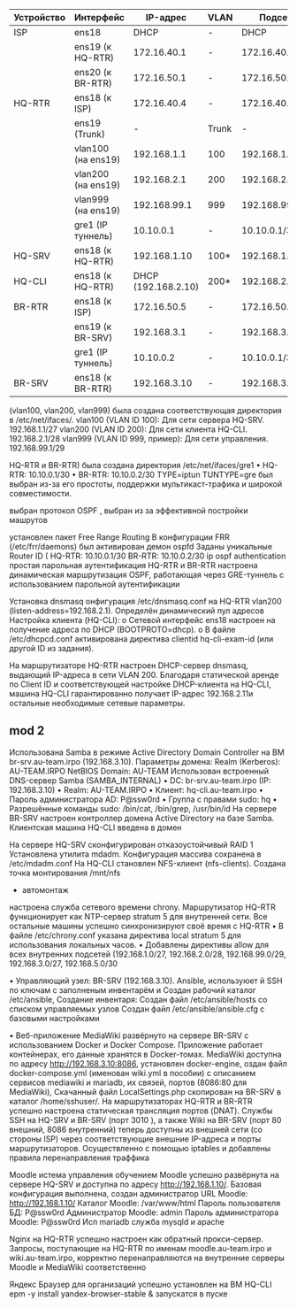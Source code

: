 
| Устройство | Интерфейс            | IP-адрес       | VLAN | Подсеть               | Шлюз           |
|------------|----------------------|----------------|------|----------------------|----------------|
| ISP        | ens18                | DHCP           | -    | DHCP                 | DHCP           |
|            | ens19 (к HQ-RTR)     | 172.16.40.1    | -    | 172.16.40.0/28      | -              |
|            | ens20 (к BR-RTR)     | 172.16.50.1    | -    | 172.16.50.0/28      | -              |
| HQ-RTR     | ens18 (к ISP)        | 172.16.40.4    | -    | 172.16.40.0/28      | 172.16.40.1    |
|            | ens19 (Trunk)        | -              | Trunk| -                    | -              |
|            | vlan100 (на ens19)   | 192.168.1.1    | 100  | 192.168.1.0/27      | -              |
|            | vlan200 (на ens19)   | 192.168.2.1    | 200  | 192.168.2.0/28      | -              |
|            | vlan999 (на ens19)   | 192.168.99.1   | 999  | 192.168.99.0/29     | -              |
|            | gre1 (IP туннель)    | 10.10.0.1      | -    | 10.10.0.1/30        | -              |
| HQ-SRV     | ens18 (к HQ-RTR)     | 192.168.1.10   | 100* | 192.168.1.0/27      | 192.168.1.1    |
| HQ-CLI     | ens18 (к HQ-RTR)     | DHCP (192.168.2.10) | 200* | 192.168.2.0/28      | 192.168.2.1    |
| BR-RTR     | ens18 (к ISP)        | 172.16.50.5    | -    | 172.16.50.0/28      | 172.16.50.1    |
|            | ens19 (к BR-SRV)     | 192.168.3.1    | -    | 192.168.3.0/27      | -              |
|            | gre1 (IP туннель)    | 10.10.0.2      | -    | 10.10.0.1/30        | -              |
| BR-SRV     | ens18 (к BR-RTR)     | 192.168.3.10   | -    | 192.168.3.0/27      | 192.168.3.1    |


 (vlan100, vlan200, vlan999) была создана соответствующая директория в /etc/net/ifaces/.
vlan100 (VLAN ID 100): Для сети сервера HQ-SRV. 192.168.1.1/27
vlan200 (VLAN ID 200): Для сети клиента HQ-CLI. 192.168.2.1/28
vlan999 (VLAN ID 999, пример): Для сети управления. 192.168.99.1/29
 
HQ-RTR и BR-RTR) была создана директория /etc/net/ifaces/gre1
•	HQ-RTR: 10.10.0.1/30
•	BR-RTR: 10.10.0.2/30
TYPE=iptun
TUNTYPE=gre
был выбран из-за его простоты, поддержки мультикаст-трафика и широкой совместимости.


выбран протокол OSPF , выбран из за эффективной постройки машрутов

установлен пакет Free Range Routing
В конфигурации FRR (/etc/frr/daemons) был активирован демон ospfd
Заданы уникальные Router ID (
HQ-RTR: 10.10.0.1/30
BR-RTR: 10.10.0.2/30
ip ospf authentication  простая парольная аутентификация 
 HQ-RTR и BR-RTR настроена динамическая маршрутизация OSPF, работающая через GRE-туннель с использованием парольной аутентификации



Установка dnsmasq
онфигурация /etc/dnsmasq.conf на HQ-RTR
vlan200 (listen-address=192.168.2.1).
Определён динамический пул адресов
Настройка клиента (HQ-CLI):
o	Сетевой интерфейс ens18 настроен на получение адреса по DHCP (BOOTPROTO=dhcp).
o	В файле /etc/dhcpcd.conf активирована директива clientid hq-cli-exam-id (или другой ID из задания).

На маршрутизаторе HQ-RTR настроен DHCP-сервер dnsmasq, выдающий IP-адреса в сети VLAN 200. Благодаря статической аренде по Client ID и соответствующей настройке DHCP-клиента на HQ-CLI, машина HQ-CLI гарантированно получает IP-адрес 192.168.2.11и остальные необходимые сетевые параметры. 


## mod 2


 Использована Samba в режиме Active Directory Domain Controller на ВМ br-srv.au-team.irpo (192.168.3.10).
Параметры домена:
Realm (Kerberos): AU-TEAM.IRPO
NetBIOS Domain: AU-TEAM
Использован встроенный DNS-сервер Samba (SAMBA_INTERNAL)
•	DC: br-srv.au-team.irpo (IP: 192.168.3.10)
•	Realm: AU-TEAM.IRPO
•	Клиент: hq-cli.au-team.irpo
•	Пароль администратора AD: P@ssw0rd
•	Группа с правами sudo: hq
•	Разрешённые команды sudo: /bin/cat, /bin/grep, /usr/bin/id
На сервере BR-SRV  настроен контроллер домена Active Directory на базе Samba. Клиентская машина HQ-CLI введена в домен


На сервере HQ-SRV сконфигурирован отказоустойчивый RAID 1
Установлена утилита mdadm.
Конфигурация массива сохранена в /etc/mdadm.conf
На HQ-CLI 
становлен NFS-клиент (nfs-clients).
Создана точка монтирования /mnt/nfs
+ автомонтаж


настроена служба сетевого времени chrony. Маршрутизатор HQ-RTR функционирует как NTP-сервер stratum 5 для внутренней сети. Все остальные машины успешно синхронизируют своё время с HQ-RTR
•	В файле /etc/chrony.conf указана директива local stratum 5 для использования локальных часов.
•	Добавлены директивы allow для всех внутренних подсетей (192.168.1.0/27, 192.168.2.0/28, 192.168.99.0/29, 192.168.3.0/27, 192.168.5.0/30


•	Управляющий узел: BR-SRV (192.168.3.10).
 Ansible, используюет й SSH по ключам с заполненым инвентарём и Создан рабочий каталог /etc/ansible, Создание инвентаря: Создан файл /etc/ansible/hosts со списком управляемых узлов Создан файл /etc/ansible/ansible.cfg с базовыми настройками 

•	Веб-приложение MediaWiki развёрнуто на сервере BR-SRV с использованием Docker и Docker Compose. Приложение работает контейнерах, его данные хранятся в Docker-томах. MediaWiki доступна по адресу http://192.168.3.10:8086, установлен docker-engine, оздан файл docker-compose.yml (именован wiki.yml в пособии) с описанием сервисов mediawiki и mariadb, их связей, портов (8086:80 для MediaWiki), Скачанный файл LocalSettings.php скопирован на BR-SRV в каталог /home/sshuser/.
На маршрутизаторах HQ-RTR и BR-RTR успешно настроена статическая трансляция портов (DNAT). Службы SSH на HQ-SRV и BR-SRV (порт 3010 ), а также Wiki на BR-SRV (порт 80 внешний, 8086 внутренний) теперь доступны из внешней сети (со стороны ISP) через соответствующие внешние IP-адреса и порты маршрутизаторов. Осуществленно с помощью iptables  и добавлены правила перенаправления траффика


Moodle 
истема управления обучением Moodle успешно развёрнута на сервере HQ-SRV и доступна по адресу http://192.168.1.10/. Базовая конфигурация выполнена, создан администратор
URL Moodle: http://192.168.1.10/
Каталог Moodle: /var/www/html
Пароль пользователя БД: P@ssw0rd
Администратор Moodle: admin
Пароль администратора Moodle: P@ssw0rd
Исп mariadb служба mysqld  и apache 

Nginx на HQ-RTR успешно настроен как обратный прокси-сервер. Запросы, поступающие на HQ-RTR по именам moodle.au-team.irpo и wiki.au-team.irpo, корректно перенаправляются на внутренние серверы Moodle и MediaWiki соответственно

Яндекс Браузер для организаций успешно установлен на ВМ HQ-CLI
epm -y install yandex-browser-stable &
запускатся в пуске
